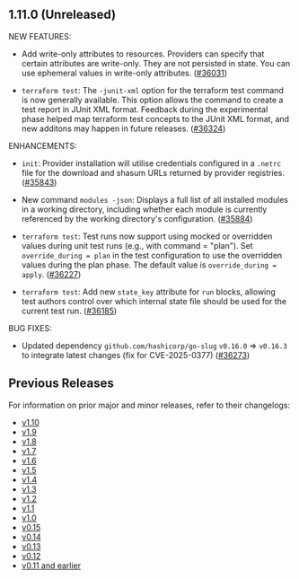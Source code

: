 ## 1.11.0 (Unreleased)


NEW FEATURES:

* Add write-only attributes to resources. Providers can specify that certain attributes are write-only. They are not persisted in state. You can use ephemeral values in write-only attributes. ([#36031](https://github.com/hashicorp/terraform/issues/36031))

* `terraform test`: The `-junit-xml` option for the terraform test command is now generally available. This option allows the command to create a test report in JUnit XML format. Feedback during the experimental phase helped map terraform test concepts to the JUnit XML format, and new additons may happen in future releases. ([#36324](https://github.com/hashicorp/terraform/issues/36324))


ENHANCEMENTS:

* `init`: Provider installation will utilise credentials configured in a `.netrc` file for the download and shasum URLs returned by provider registries. ([#35843](https://github.com/hashicorp/terraform/issues/35843))

* New command `modules -json`: Displays a full list of all installed modules in a working directory, including whether each module is currently referenced by the working directory's configuration. ([#35884](https://github.com/hashicorp/terraform/issues/35884))

* `terraform test`: Test runs now support using mocked or overridden values during unit test runs (e.g., with command = "plan"). Set `override_during = plan` in the test configuration to use the overridden values during the plan phase. The default value is `override_during = apply`. ([#36227](https://github.com/hashicorp/terraform/issues/36227))

* `terraform test`: Add new `state_key` attribute for `run` blocks, allowing test authors control over which internal state file should be used for the current test run. ([#36185](https://github.com/hashicorp/terraform/issues/36185))


BUG FIXES:

* Updated dependency `github.com/hashicorp/go-slug` `v0.16.0` => `v0.16.3` to integrate latest changes (fix for CVE-2025-0377) ([#36273](https://github.com/hashicorp/terraform/issues/36273))


## Previous Releases

For information on prior major and minor releases, refer to their changelogs:

- [v1.10](https://github.com/hashicorp/terraform/blob/v1.10/CHANGELOG.md)
- [v1.9](https://github.com/hashicorp/terraform/blob/v1.9/CHANGELOG.md)
- [v1.8](https://github.com/hashicorp/terraform/blob/v1.8/CHANGELOG.md)
- [v1.7](https://github.com/hashicorp/terraform/blob/v1.7/CHANGELOG.md)
- [v1.6](https://github.com/hashicorp/terraform/blob/v1.6/CHANGELOG.md)
- [v1.5](https://github.com/hashicorp/terraform/blob/v1.5/CHANGELOG.md)
- [v1.4](https://github.com/hashicorp/terraform/blob/v1.4/CHANGELOG.md)
- [v1.3](https://github.com/hashicorp/terraform/blob/v1.3/CHANGELOG.md)
- [v1.2](https://github.com/hashicorp/terraform/blob/v1.2/CHANGELOG.md)
- [v1.1](https://github.com/hashicorp/terraform/blob/v1.1/CHANGELOG.md)
- [v1.0](https://github.com/hashicorp/terraform/blob/v1.0/CHANGELOG.md)
- [v0.15](https://github.com/hashicorp/terraform/blob/v0.15/CHANGELOG.md)
- [v0.14](https://github.com/hashicorp/terraform/blob/v0.14/CHANGELOG.md)
- [v0.13](https://github.com/hashicorp/terraform/blob/v0.13/CHANGELOG.md)
- [v0.12](https://github.com/hashicorp/terraform/blob/v0.12/CHANGELOG.md)
- [v0.11 and earlier](https://github.com/hashicorp/terraform/blob/v0.11/CHANGELOG.md)
